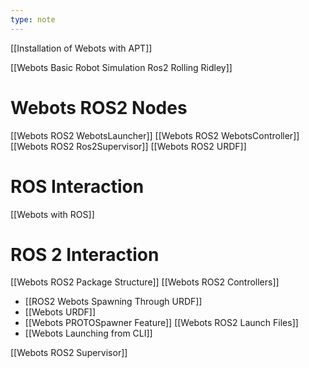 ```yaml
---
type: note
---
```

[[Installation of Webots with APT]]


[[Webots Basic Robot Simulation Ros2 Rolling Ridley]]

# Webots ROS2 Nodes
[[Webots ROS2 WebotsLauncher]]
[[Webots ROS2 WebotsController]]
[[Webots ROS2 Ros2Supervisor]]
[[Webots ROS2 URDF]]

# ROS Interaction
[[Webots with ROS]]

# ROS 2 Interaction
[[Webots ROS2 Package Structure]]
[[Webots ROS2 Controllers]]
- [[ROS2 Webots Spawning Through URDF]]
- [[Webots URDF]]
- [[Webots PROTOSpawner Feature]]
[[Webots ROS2 Launch Files]]
- [[Webots Launching from CLI]]

[[Webots ROS2 Supervisor]]
